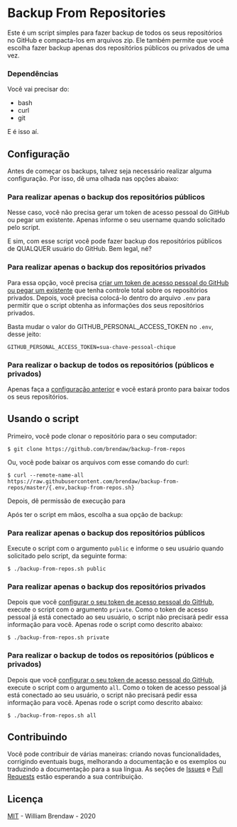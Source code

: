 # Backup From Repositories

Este é um script simples para fazer backup de todos os seus repositórios no GitHub e compacta-los em arquivos zip. Ele também permite que você escolha fazer backup apenas dos repositórios públicos ou privados de uma vez.

### Dependências

Você vai precisar do:

- bash
- curl
- git

E é isso aí.

## Configuração

Antes de começar os backups, talvez seja necessário realizar alguma configuração. Por isso, dê uma olhada nas opções abaixo:

### Para realizar apenas o backup dos repositórios públicos

Nesse caso, você não precisa gerar um token de acesso pessoal do GitHub ou pegar um existente. Apenas informe o seu username quando solicitado pelo script.

E sim, com esse script você pode fazer backup dos repositórios públicos de QUALQUER usuário do GitHub. Bem legal, né?

### Para realizar apenas o backup dos repositórios privados

Para essa opção, você precisa [criar um token de acesso pessoal do GitHub ou pegar um existente](https://help.github.com/en/github/authenticating-to-github/creating-a-personal-access-token) que tenha controle total sobre os repositórios privados. Depois, você precisa colocá-lo dentro do arquivo `.env` para permitir que o script obtenha as informações dos seus repositórios privados.

Basta mudar o valor do GITHUB_PERSONAL_ACCESS_TOKEN no `.env`, desse jeito:

`GITHUB_PERSONAL_ACCESS_TOKEN=sua-chave-pessoal-chique`

### Para realizar o backup de todos os repositórios (públicos e privados)

Apenas faça a [configuração anterior](#para-realizar-apenas-o-backup-dos-repositórios-privados) e você estará pronto para baixar todos os seus repositórios.

## Usando o script

Primeiro, você pode clonar o repositório para o seu computador:

`$ git clone https://github.com/brendaw/backup-from-repos`

Ou, você pode baixar os arquivos com esse comando do curl:

`$ curl --remote-name-all https://raw.githubusercontent.com/brendaw/backup-from-repos/master/{.env,backup-from-repos.sh}`

Depois, dê permissão de execução para 

Após ter o script em mãos, escolha a sua opção de backup:

### Para realizar apenas o backup dos repositórios públicos

Execute o script com o argumento `public` e informe o seu usuário quando solicitado pelo script, da seguinte forma:

`$ ./backup-from-repos.sh public`

### Para realizar apenas o backup dos repositórios privados

Depois que você [configurar o seu token de acesso pessoal do GitHub](#para-realizar-apenas-o-backup-dos-repositórios-privados), execute o script com o argumento `private`. Como o token de acesso pessoal já está conectado ao seu usuário, o script não precisará pedir essa informação para você. Apenas rode o script como descrito abaixo:

`$ ./backup-from-repos.sh private`

### Para realizar o backup de todos os repositórios (públicos e privados)

Depois que você [configurar o seu token de acesso pessoal do GitHub](#para-realizar-apenas-o-backup-dos-repositórios-privados), execute o script com o argumento `all`. Como o token de acesso pessoal já está conectado ao seu usuário, o script não precisará pedir essa informação para você. Apenas rode o script como descrito abaixo:

`$ ./backup-from-repos.sh all`

## Contribuindo

Você pode contribuir de várias maneiras: criando novas funcionalidades, corrigindo eventuais bugs, melhorando a documentação e os exemplos ou traduzindo a documentação para a sua língua. As seções de [Issues](https://github.com/brendaw/backup-from-repos/issues) e [Pull Requests](https://github.com/brendaw/backup-from-repos/pulls) estão esperando a sua contribuição.

## Licença

[MIT](LICENSE) - William Brendaw - 2020